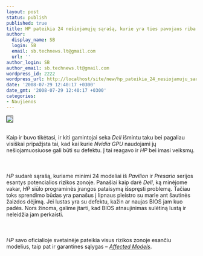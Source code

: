 ```yaml
---
layout: post
status: publish
published: true
title: HP pateikia 24 nešiojamųjų sąrašą, kurie yra ties pavojaus riba
author:
  display_name: SB
  login: SB
  email: sb.technews.lt@gmail.com
  url: ''
author_login: SB
author_email: sb.technews.lt@gmail.com
wordpress_id: 2222
wordpress_url: http://localhost/site/new/hp_pateikia_24_nesiojamuju_sarasa__kurie_yra_ties_pavojaus_riba/
date: '2008-07-29 12:40:17 +0300'
date_gmt: '2008-07-29 12:40:17 +0300'
categories:
- Naujienos
---
```

<div class="imgright"><img src="http://tbn0.google.com/images?q=tbn:5UrKyzNj7QXw5M:http://www.pt.issworld.com/noticias/PublishingImages/hp-logo.png" border="1"></div>
<p><br>Kaip ir buvo tikėtasi, ir kiti gamintojai seka <i>Dell</i> išmintu taku bei pagaliau visiškai pripažįsta tai, kad kai kurie <i>Nvidia GPU</i> naudojami jų nešiojamuosiuose gali būti su defektu. Į tai reagavo ir <i>HP</i> bei imasi veiksmų.<br />
<br><br />
<br><i>HP</i> sudarė sąrašą, kuriame minimi 24 modeliai iš <i>Pavilion</i> ir <i>Presario</i> serijos esantys potencialios rizikos zonoje. Panašiai kaip darė <i>Dell</i>, ką minėjome vakar, <i>HP</i> siūlo programinės įrangos pataisymą išspręsti problemą. Tačiau toks sprendimo būdas yra panašus į lipnaus pleistro su marle ant šautinės žaizdos dėjimą. Jei lustas yra su defektu, kažin ar naujas BIOS jam kuo padės. Nors žinoma, galime įtarti, kad BIOS atnaujinimas sulėtiną lustą ir neleidžia jam perkaisti.<br />
<br><br />
<br><i>HP</i> savo oficialioje svetainėje pateikia visus rizikos zonoje esančiu modelius, taip pat ir garantines sąlygas – <a class="ns" href=" http://h10025.www1.hp.com/ewfrf/wc/document?docname=c01087277&amp;lc=en&amp;cc=us&amp;dlc=en&amp;product=1842189&amp;lang=en"><i>Affected Models</i></a>.<br />
<br><br />
<br><br />
<br></p>
